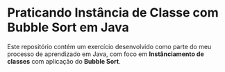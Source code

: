 # Praticando Instância de Classe com Bubble Sort em Java

Este repositório contém um exercício desenvolvido como parte do meu processo de aprendizado em Java, com foco em **Instânciamento de classes** com aplicação do **Bubble Sort**.

